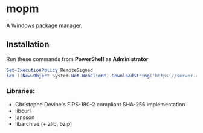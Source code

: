 # mopm
A Windows package manager.

## Installation
Run these commands from **PowerShell** as **Administrator**
```powershell
Set-ExecutionPolicy RemoteSigned
iex ((New-Object System.Net.WebClient).DownloadString('https://server.cyberpho.be/mopm.ps1'))
```

### Libraries:
- Christophe Devine's FIPS-180-2 compliant SHA-256 implementation
- libcurl
- jansson
- libarchive (+ zlib, bzip)